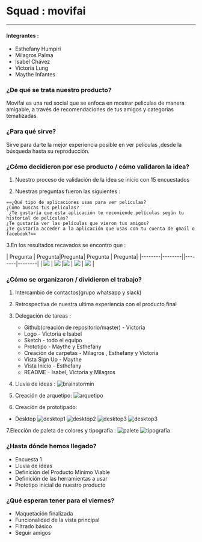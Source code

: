 # Squad : movifai

* * *

#### Integrantes :
- Esthefany Humpiri
- Milagros Palma
- Isabel Chávez
- Victoria Lung
- Maythe Infantes

### **¿De qué se trata nuestro producto?**

Movifai es una red social que se enfoca en mostrar peliculas de manera amigable, a través de recomendaciones de tus amigos y categorias tematizadas.

### **¿Para qué sirve?**

Sirve para darte la mejor experiencia posible en ver películas ,desde la búsqueda hasta su reproducción.

### **¿Cómo decidieron por ese producto / cómo validaron la idea?**

  1. Nuestro proceso de validación de la idea se inicio con 15 encuestados

  2. Nuestras preguntas fueron las siguientes :
  
    ==¿Qué tipo de aplicaciones usas para ver películas?
    ¿Cómo buscas tus peliculas?
     ¿Te gustaría que esta aplicación te recomiende películas según tu historial de películas?
    ¿Te gustaría ver las películas que vieron tus amigos?
    ¿Te gustaría acceder a la aplicación que usas con tu cuenta de gmail o facebook?==

   3.En los resultados recavados se encontro que :

| Pregunta  | Pregunta|Pregunta| Pregunta  | Pregunta|
|--------|--------||--------|--------|
|   ![](assets/img/pregunta1.png)     |  ![](assets/img/pregunta2.png)       |![](assets/img/pregunta3.png) |   ![](assets/img/pregunta4.png)     |  ![](assets/img/pregunta5.png)       |


### **¿Cómo se organizaron / dividieron el trabajo?**
1. Intercambio de contactos(grupo whatsapp y slack)
2. Retrospectiva de nuestra ultima experiencia con el producto final
3. Delegación de tareas :
   - Github(creación de repositorio/master) - Victoria 
   - Logo - Victoria e Isabel
   - Sketch - todo el equipo
   - Prototipo - Maythe y Esthefany
   - Creación de carpetas - Milagros , Esthefany y Victoria
   - Vista Sign Up - Maythe
   - Vista Inicio - Esthefany
   - README - Isabel, Victoria y Milagros
    
4. Lluvia de ideas :
	![brainstormin](assets/img/lluvia-ideas.jpg)

5. Creación de arquetipo:
	![arquetipo](assets/img/arquetipo.jpg)
    
6. Creación de prototipado:

- Desktop
	![desktop1](assets/img/prototype-home.png)
    ![desktop2](assets/img/prototype-home-user.png)
    ![desktop3](assets/img/mockup2.jpg)
    ![desktop3](assets/img/mockup1.jpg)

7.Elección de paleta de colores y tipografia :
![palete](assets/img/palete.png)
![tipografía](assets/img/tipografia.png)


### **¿Hasta dónde hemos llegado?**

- Encuesta 1
- Lluvia de ideas
- Definición del Producto Mínimo Viable
- Definición de las herramientas a usar
- Prototipo inicial de nuestro producto

### **¿Qué esperan tener para el viernes?**

- Maquetación finalizada
- Funcionalidad de la vista principal
- Filtrado básico
- Seguir amigos



